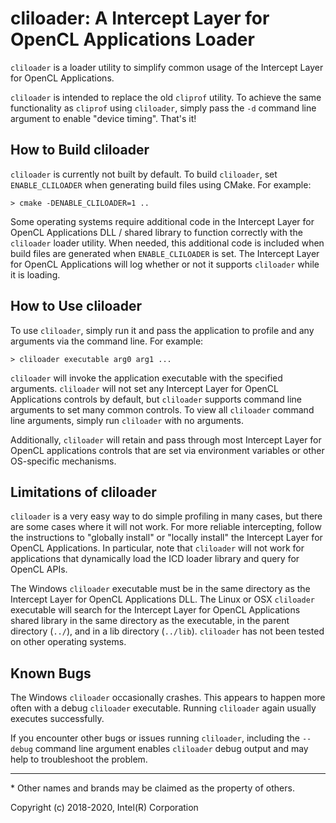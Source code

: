 # cliloader: A Intercept Layer for OpenCL Applications Loader

`cliloader` is a loader utility to simplify common usage of the Intercept Layer for OpenCL Applications.

`cliloader` is intended to replace the old `cliprof` utility.
To achieve the same functionality as `cliprof` using `cliloader`, simply pass the `-d` command line argument to enable "device timing".
That's it!

## How to Build cliloader

`cliloader` is currently not built by default.
To build `cliloader`, set `ENABLE_CLILOADER` when generating build files using CMake.
For example:

````
> cmake -DENABLE_CLILOADER=1 ..
````

Some operating systems require additional code in the Intercept Layer for OpenCL Applications DLL / shared library to function correctly with the `cliloader` loader utility.
When needed, this additional code is included when build files are generated when `ENABLE_CLILOADER` is set.
The Intercept Layer for OpenCL Applications will log whether or not it supports `cliloader` while it is loading.

## How to Use cliloader

To use `cliloader`, simply run it and pass the application to profile and any
arguments via the command line.  For example:

```
> cliloader executable arg0 arg1 ...
```

`cliloader` will invoke the application executable with the specified arguments.
`cliloader` will not set any Intercept Layer for OpenCL Applications controls by default, but `cliloader` supports command line arguments to set many common controls.
To view all `cliloader` command line arguments, simply run `cliloader` with no arguments.

Additionally, `cliloader` will retain and pass through most Intercept Layer for OpenCL applications controls that are set via environment variables or other OS-specific mechanisms.

## Limitations of cliloader

`cliloader` is a very easy way to do simple profiling in many cases, but there are some cases where it will not work.
For more reliable intercepting, follow the instructions to "globally install" or "locally install" the Intercept Layer for OpenCL Applications.
In particular, note that `cliloader` will not work for applications that dynamically load the ICD loader library and query for OpenCL APIs.

The Windows `cliloader` executable must be in the same directory as the Intercept Layer for
OpenCL Applications DLL.
The Linux or OSX `cliloader` executable will search for the Intercept Layer for OpenCL Applications shared library in the same directory as the executable, in the parent directory (`../`), and in a lib directory (`../lib`).
`cliloader` has not been tested on other operating systems.

## Known Bugs

The Windows `cliloader` occasionally crashes.
This appears to happen more often with a debug `cliloader` executable.
Running `cliloader` again usually executes successfully.

If you encounter other bugs or issues running `cliloader`, including the `--debug` command line argument enables `cliloader` debug output and may help to troubleshoot the problem.

---

\* Other names and brands may be claimed as the property of others.

Copyright (c) 2018-2020, Intel(R) Corporation
